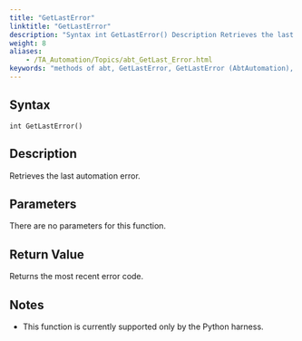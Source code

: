 ```yaml
--- 
title: "GetLastError"
linktitle: "GetLastError"
description: "Syntax int GetLastError() Description Retrieves the last automation error. Parameters There are no parameters for this function. Return Value Returns the most recent error code. Notes This function is ..."
weight: 8
aliases: 
    - /TA_Automation/Topics/abt_GetLast_Error.html
keywords: "methods of abt, GetLastError, GetLastError (AbtAutomation), AbtAutomation, getlasterror, get the last automation error, retrieve the last automation error"
---
```


## Syntax  

`int GetLastError()`

## Description  

Retrieves the last automation error.

## Parameters

There are no parameters for this function.

## Return Value  

Returns the most recent error code.

## Notes

-   This function is currently supported only by the Python harness.



